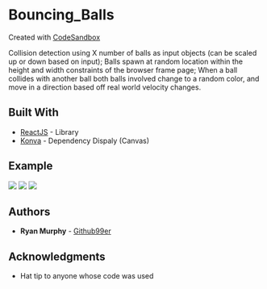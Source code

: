 # Bouncing_Balls
Created with [CodeSandbox](https://codesandbox.io)

Collision detection using X number of balls as input objects (can be scaled up or down based on input); Balls spawn at random location within the height and width constraints of the browser frame page; When a ball collides with another ball both balls involved change to a random color, and move in a direction based off real world velocity changes.

## Built With
* [ReactJS](https://reactjs.org/) - Library
* [Konva](https://github.com/konvajs/react-konva) - Dependency Dispaly (Canvas)

## Example
![](balls_gify1_2.gif)
![](balls_gify2.gif)
![](balls_gify1.gif)

## Authors

* **Ryan Murphy** - [Github99er](https://github.com/Github99er)


## Acknowledgments

* Hat tip to anyone whose code was used

